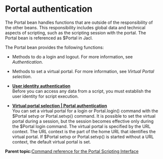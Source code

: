 # Portal authentication

The Portal bean handles functions that are outside of the responsibility of the other beans. This responsibility includes global data and technical aspects of scripting, such as the scripting session with the portal. The Portal bean is referenced as $Portal in Jacl.

The Portal bean provides the following functions:

-   Methods to do a login and logout. For more information, see *Authentication*.
-   Methods to set a virtual portal. For more information, see *Virtual Portal selection*.

-   **[User identity authentication](../admin-system/auth.md)**  
Before you can access any data from a script, you must establish the user identity for script execution.
-   **[Virtual portal selection \| Portal authentication](../admin-system/vrtptl_sltn_auth.md)**  
You can set a virtual portal for a login or Portal.login\(\) command with the $Portal setvp or Portal.setvp\(\) command. It is possible to set the virtual portal during a session, but the session becomes effective only during the $Portal login command. The virtual portal is specified by the URL context. The URL context is the part of the home URL that identifies the virtual portal. If $Portal setvp or Portal.setvp\(\) is started without a URL context, the default virtual portal is set.

**Parent topic:**[Command reference for the Portal Scripting Interface](../admin-system/adpsicrf.md)

